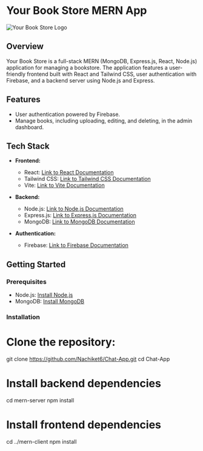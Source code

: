 # Your Book Store MERN App
![Your Book Store Logo](mern-client/src/assets/screencapture-localhost-5173-2024-01-04-20_50_52.png)

## Overview

Your Book Store is a full-stack MERN (MongoDB, Express.js, React, Node.js) application for managing a bookstore. The application features a user-friendly frontend built with React and Tailwind CSS, user authentication with Firebase, and a backend server using Node.js and Express.

## Features

- User authentication powered by Firebase.
- Manage books, including uploading, editing, and deleting, in the admin dashboard.

## Tech Stack

- **Frontend:**
  - React: [Link to React Documentation](https://reactjs.org/)
  - Tailwind CSS: [Link to Tailwind CSS Documentation](https://tailwindcss.com/)
  - Vite: [Link to Vite Documentation](https://vitejs.dev/)

- **Backend:**
  - Node.js: [Link to Node.js Documentation](https://nodejs.org/)
  - Express.js: [Link to Express.js Documentation](https://expressjs.com/)
  - MongoDB: [Link to MongoDB Documentation](https://docs.mongodb.com/)

- **Authentication:**
  - Firebase: [Link to Firebase Documentation](https://firebase.google.com/docs)

## Getting Started

### Prerequisites

- Node.js: [Install Node.js](https://nodejs.org/)
- MongoDB: [Install MongoDB](https://docs.mongodb.com/manual/installation/)

### Installation

# **Clone the repository:**

   git clone https://github.com/Nachiket6/Chat-App.git
   cd Chat-App

   # Install backend dependencies
cd mern-server
npm install

# Install frontend dependencies
cd ../mern-client
npm install
